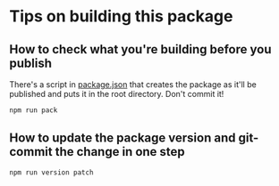# Tips on building this package

## How to check what you're building before you publish

There's a script in [package.json](../package.json) that creates the package as it'll be published and puts it in the root directory. Don't commit it!

```bash
npm run pack
```

## How to update the package version and git-commit the change in one step

```bash
npm run version patch
```
